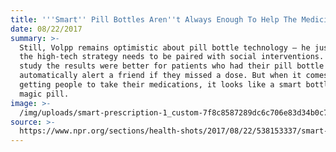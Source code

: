 ```yaml
---
title: '''Smart'' Pill Bottles Aren''t Always Enough To Help The Medicine Go Down '
date: 08/22/2017
summary: >-
  Still, Volpp remains optimistic about pill bottle technology — he just thinks
  the high-tech strategy needs to be paired with social interventions. In his
  study the results were better for patients who had their pill bottle
  automatically alert a friend if they missed a dose. But when it comes to
  getting people to take their medications, it looks like a smart bottle is no
  magic pill.
image: >-
  /img/uploads/smart-prescription-1_custom-7f8c8587289dc6c706e83d34b0c76be203d93423-s800-c85.jpg
source: >-
  https://www.npr.org/sections/health-shots/2017/08/22/538153337/smart-pill-bottles-arent-enough-to-help-the-medicine-go-down
---
```



